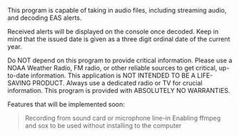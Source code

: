 ﻿This program is capable of taking in audio files, including streaming audio, and decoding EAS alerts.

Received alerts will be displayed on the console once decoded. Keep in mind that the issued date is given as a three digit ordinal date of the current year.

Do NOT depend on this program to provide critical information. Please use a NOAA Weather Radio, FM radio, or other reliable sources to get critical, up-to-date information.
This application is NOT INTENDED TO BE A LIFE-SAVING PRODUCT. Always use a dedicated radio or TV for crucial information. This program is provided with ABSOLUTELY NO WARRANTIES.

Features that will be implemented soon:
> Recording from sound card or microphone line-in
> Enabling ffmpeg and sox to be used without installing to the computer